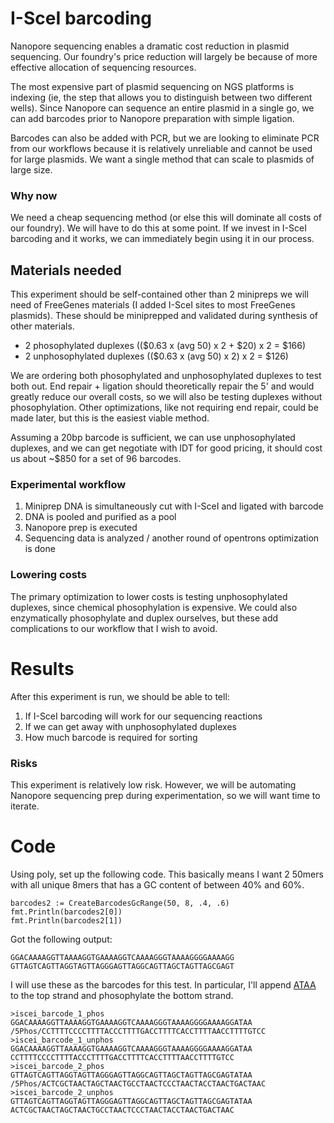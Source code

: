 # I-SceI barcoding
Nanopore sequencing enables a dramatic cost reduction in plasmid sequencing. Our foundry's price reduction will largely be because of more effective allocation of sequencing resources.

The most expensive part of plasmid sequencing on NGS platforms is indexing (ie, the step that allows you to distinguish between two different wells). Since Nanopore can sequence an entire plasmid in a single go, we can add barcodes prior to Nanopore preparation with simple ligation.

Barcodes can also be added with PCR, but we are looking to eliminate PCR from our workflows because it is relatively unreliable and cannot be used for large plasmids. We want a single method that can scale to plasmids of large size. 

### Why now
We need a cheap sequencing method (or else this will dominate all costs of our foundry). We will have to do this at some point. If we invest in I-SceI barcoding and it works, we can immediately begin using it in our process.

## Materials needed
This experiment should be self-contained other than 2 minipreps we will need of FreeGenes materials (I added I-SceI sites to most FreeGenes plasmids). These should be miniprepped and validated during synthesis of other materials.

- 2 phosophylated duplexes (($0.63 x (avg 50) x 2 + $20) x 2 = $166)
- 2 unphosophylated duplexes (($0.63 x (avg 50) x 2) x 2 = $126)

We are ordering both phosophylated and unphosophylated duplexes to test both out. End repair + ligation should theoretically repair the 5' and would greatly reduce our overall costs, so we will also be testing duplexes without phosophylation. Other optimizations, like not requiring end repair, could be made later, but this is the easiest viable method.

Assuming a 20bp barcode is sufficient, we can use unphosophylated duplexes, and we can get negotiate with IDT for good pricing, it should cost us about ~$850 for a set of 96 barcodes.

### Experimental workflow
1. Miniprep DNA is simultaneously cut with I-SceI and ligated with barcode
2. DNA is pooled and purified as a pool
3. Nanopore prep is executed
4. Sequencing data is analyzed / another round of opentrons optimization is done

### Lowering costs
The primary optimization to lower costs is testing unphosophylated duplexes, since chemical phosophylation is expensive. We could also enzymatically phosophylate and duplex ourselves, but these add complications to our workflow that I wish to avoid.

# Results
After this experiment is run, we should be able to tell:
1. If I-SceI barcoding will work for our sequencing reactions
2. If we can get away with unphosophylated duplexes
3. How much barcode is required for sorting

### Risks
This experiment is relatively low risk. However, we will be automating Nanopore sequencing prep during experimentation, so we will want time to iterate.

# Code
Using poly, set up the following code. This basically means I want 2 50mers with all unique 8mers that has a GC content of between 40% and 60%.
```
barcodes2 := CreateBarcodesGcRange(50, 8, .4, .6)
fmt.Println(barcodes2[0])
fmt.Println(barcodes2[1])
```
Got the following output:
```
GGACAAAAGGTTAAAAGGTGAAAAGGTCAAAAGGGTAAAAGGGGAAAAGG
GTTAGTCAGTTAGGTAGTTAGGGAGTTAGGCAGTTAGCTAGTTAGCGAGT
```
I will use these as the barcodes for this test. In particular, I'll append [ATAA](https://www.neb.com/products/r0694-i-scei) to the top strand and phosophylate the bottom strand.

```
>iscei_barcode_1_phos
GGACAAAAGGTTAAAAGGTGAAAAGGTCAAAAGGGTAAAAGGGGAAAAGGATAA
/5Phos/CCTTTTCCCCTTTTACCCTTTTGACCTTTTCACCTTTTAACCTTTTGTCC
>iscei_barcode_1_unphos
GGACAAAAGGTTAAAAGGTGAAAAGGTCAAAAGGGTAAAAGGGGAAAAGGATAA
CCTTTTCCCCTTTTACCCTTTTGACCTTTTCACCTTTTAACCTTTTGTCC
>iscei_barcode_2_phos
GTTAGTCAGTTAGGTAGTTAGGGAGTTAGGCAGTTAGCTAGTTAGCGAGTATAA
/5Phos/ACTCGCTAACTAGCTAACTGCCTAACTCCCTAACTACCTAACTGACTAAC
>iscei_barcode_2_unphos
GTTAGTCAGTTAGGTAGTTAGGGAGTTAGGCAGTTAGCTAGTTAGCGAGTATAA
ACTCGCTAACTAGCTAACTGCCTAACTCCCTAACTACCTAACTGACTAAC
```

